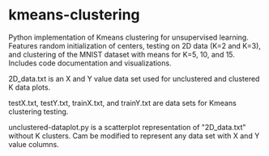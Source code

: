 # kmeans-clustering
Python implementation of Kmeans clustering for unsupervised learning. Features random initialization of centers, testing on 2D data (K=2 and K=3), and clustering of the MNIST dataset with means for K=5, 10, and 15. Includes code documentation and visualizations.

2D_data.txt is an X and Y value data set used for unclustered and clustered K data plots.

testX.txt, testY.txt, trainX.txt, and trainY.txt are data sets for Kmeans clustering testing.

unclustered-dataplot.py is a scatterplot representation of "2D_data.txt" without K clusters. Cam be modified to represent any data set with X and Y value columns.
